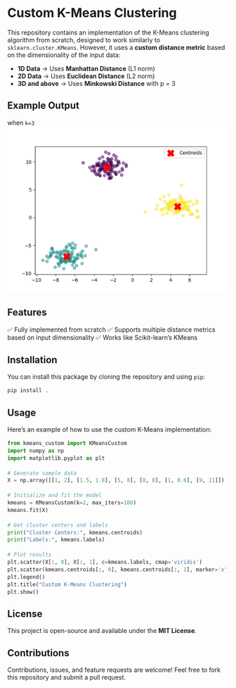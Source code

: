 # Custom K-Means Clustering

This repository contains an implementation of the K-Means clustering algorithm from scratch, designed to work similarly to `sklearn.cluster.KMeans`. However, it uses a **custom distance metric** based on the dimensionality of the input data:

- **1D Data** → Uses **Manhattan Distance** (L1 norm)
- **2D Data** → Uses **Euclidean Distance** (L2 norm)
- **3D and above** → Uses **Minkowski Distance** with p = 3


## Example Output
when `k=3`
![Clustered Data](example/example_graph.png)

## Features
✅ Fully implemented from scratch
✅ Supports multiple distance metrics based on input dimensionality
✅ Works like Scikit-learn’s KMeans



## Installation
You can install this package by cloning the repository and using `pip`:
```sh
pip install .
```


## Usage
Here’s an example of how to use the custom K-Means implementation:

```python
from kmeans_custom import KMeansCustom
import numpy as np
import matplotlib.pyplot as plt

# Generate sample data
X = np.array([[1, 2], [1.5, 1.8], [5, 8], [8, 8], [1, 0.6], [9, 11]])

# Initialize and fit the model
kmeans = KMeansCustom(k=2, max_iters=100)
kmeans.fit(X)

# Get cluster centers and labels
print("Cluster Centers:", kmeans.centroids)
print("Labels:", kmeans.labels)

# Plot results
plt.scatter(X[:, 0], X[:, 1], c=kmeans.labels, cmap='viridis')
plt.scatter(kmeans.centroids[:, 0], kmeans.centroids[:, 1], marker='x', c='red', s=200, label='Centroids')
plt.legend()
plt.title("Custom K-Means Clustering")
plt.show()
```


## License
This project is open-source and available under the **MIT License**.



## Contributions
Contributions, issues, and feature requests are welcome! Feel free to fork this repository and submit a pull request.


